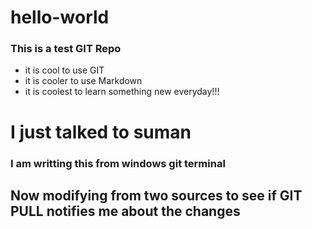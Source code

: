# hello-world

### This is a test GIT Repo

- it is cool to use GIT
- it is cooler to use Markdown
- it is coolest to learn something new everyday!!!


# I just talked to suman


### I am writting this from windows git terminal


## Now modifying from two sources to see if GIT PULL notifies me about the changes
